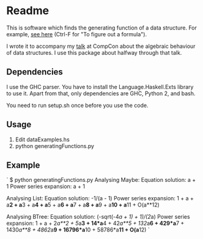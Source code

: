 Readme
======


This is software which finds the generating function of a data structure. For example, [see here]([http://math.ucr.edu/home/baez/week144.html) (Ctrl-F for "To figure out a formula").

I wrote it to accompany my [talk](http://www.youtube.com/watch?v=OB73WLf1k9c) at CompCon about the algebraic behaviour of data structures. I use this package about halfway through that talk.

## Dependencies

I use the GHC parser. You have to install the Language.Haskell.Exts library to use it. Apart from that, only dependencies are GHC, Python 2, and bash.

You need to run setup.sh once before you use the code.

## Usage

1. Edit dataExamples.hs
2. python generatingFunctions.py

## Example

`
$ python generatingFunctions.py
Analysing Maybe:
Equation solution:
a + 1
Power series expansion:
a + 1

Analysing List:
Equation solution:
-1/(a - 1)
Power series expansion:
1 + a + a**2 + a**3 + a**4 + a**5 + a**6 + a**7 + a**8 + a**9 + a**10 + a**11 + O(a**12)

Analysing BTree:
Equation solution:
(-sqrt(-4*a + 1) + 1)/(2*a)
Power series expansion:
1 + a + 2*a**2 + 5*a**3 + 14*a**4 + 42*a**5 + 132*a**6 + 429*a**7 + 1430*a**8 + 4862*a**9 + 16796*a**10 + 58786*a**11 + O(a**12)
`